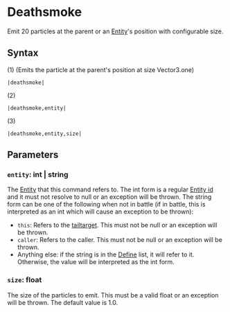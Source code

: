 # Deathsmoke

Emit 20 particles at the parent or an [Entity](../../../Data%20format/Entity.md)'s position with configurable size.

## Syntax

(1) (Emits the particle at the parent's position at size Vector3.one)

````
|deathsmoke|
````

(2)

````
|deathsmoke,entity|
````

(3)

````
|deathsmoke,entity,size|
````

## Parameters

### `entity`: int | string

The [Entity](../../../Data%20format/Entity.md) that this command refers to. The int form is a regular [Entity id](../Entity%20id.md) and it must not resolve to null or an exception will be thrown. The string form can be one of the following when not in battle (if in battle, this is interpreted as an int which will cause an exception to be thrown):

* `this`: Refers to the [tailtarget](../../Notable%20local%20variable/tailtarget.md). This must not be null or an exception will be thrown.
* `caller`: Refers to the caller. This must not be null or an exception will be thrown.
* Anything else: if the string is in the [Define](Define.md) list, it will refer to it. Otherwise, the value will be interpreted as the int form.

### `size`: float

The size of the particles to emit. This must be a valid float or an exception will be thrown. The default value is 1.0.
